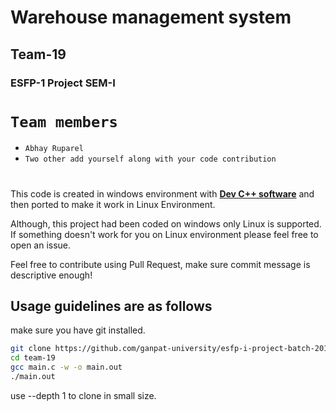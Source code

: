 # Warehouse management system
## Team-19
### ESFP-1 Project SEM-I


`Team members`
=

  * `Abhay Ruparel`
  * `Two other add yourself along with your code contribution`
#
This code is created in windows environment with [**Dev C++ software**](https://sourceforge.net/projects/orwelldevcpp/) and then ported to make it work in Linux Environment.

Although, this project had been coded on windows only Linux is supported.
If something doesn't work for you on Linux environment please feel free to open an issue.

Feel free to contribute using Pull Request, make sure commit message is descriptive enough!

## Usage guidelines are as follows
make sure you have git installed.

```bash
git clone https://github.com/ganpat-university/esfp-i-project-batch-2019-team19.git team-19
cd team-19
gcc main.c -w -o main.out
./main.out
```
use --depth 1 to clone in small size.


  